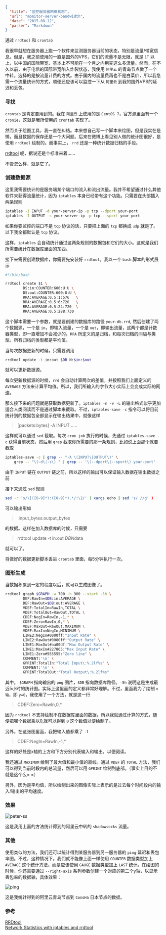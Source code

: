 ```json
{
  "title": "监控服务器网络状态",
  "url": "monitor-server-bandwidth",
  "date": "2015-08-12",
  "parser": "Markdown"
}
```


通过 `rrdtool` 和 `crontab`

我很早就想在服务器上跑一个软件来监测服务器当前的状态，特别是流量/带宽信息。但是，我之前使用的一直是国外的VPS，它们的流量不是无限，就是 `1T` 以上，以中国的国际带宽，基本上不可能在一个月之内用完这么多流量。然而，在不久以前，由于电信的国际带宽陷入炸裂状态，我使用 `阿里云` 的青岛节点做了一个中转，选择的是按流量计费的方式。由于国内的流量费再也不是白菜价，所以我急需一个流量统计的方式，顺便还应该可以监控一下从 `阿里云` 到我的国外VPS的延迟和丢包。

### 寻找

`crontab` 是肯定要用到的。我在 `阿里云` 上使用的是 `CentOS 7`，官方源里面有一个 `cronie`，这就是我所使用的 `crontab` 实现了。

然而关于绘图工具，我一直在纠结。本来想自己写一个脚本来绘图，但是我实在是懒，而且数据的保存还是一个大问题。后来在微博上看见别人做的统计图很好，是使用 `rrdtool` 绘制的。而事实上， `rrd` 还是一种统计数据归档的手段。

[rrdtool](http://oss.oetiker.ch/rrdtool/) 呃，据说还是个标准来着……

不管怎么样，就是它了。

### 创建数据源

这里我需要统计的是服务端某个端口的流入和流出流量。我并不希望通过什么其他软件来获得流量统计，因为 `iptables` 本身已经带有这个功能。只需要在头部插入两条规则

```bash
iptables -I INPUT -d your-server-ip -p tcp --dport your-port
iptables -I OUTPUT -s your-server-ip -p tcp --sport your-port
```

如果你要监控的端口不是 `tcp` 协议的话，只要把上面的 `tcp` 都换成 `udp` 就是了。以下我全都默认是 `tcp` 协议。

这样，`iptables` 会自动统计通过这两条规则的数据包和它们的大小。这就是我们所需要统计在数据库里面的东西。

接下来需要创建数据库，你需要先安装好 `rrdtool`。我以一个 `bash` 脚本的形式展示

```bash
#!/bin/bash

rrdtool create $1 \
		DS:in:COUNTER:600:U:U \
		DS:out:COUNTER:600:U:U \
		RRA:AVERAGE:0.5:1:576   \
		RRA:AVERAGE:0.5:6:720   \
		RRA:AVERAGE:0.5:24:720  \
		RRA:AVERAGE:0.5:288:730
```

这个脚本需要一个参数，就是要创建的数据库的路径 `your-db.rrd`, 然后创建了两个数据源，一个是 `in`，即输入流量，一个是 `out`，即输出流量，这两个都是计数器类型，即一直增加不会减少的。`RRA` 所定义的是归档，和每次归档的间隔与类型。所有归档的类型都是平均值。

当每次数据更新的时候，只需要调用

```bash
rrdtool update -t in:out $DB N:$in:$out
```

就可以更新数据源。

每次更新数据源的时候，`rrd` 会自动计算两次的差值，并按照我们上面定义的 `AVERAGE` 方法来计算平均值。所以，我们所输入的字节大小实际上会变成实际的网速。

那么接下来的问题就是获取数据更新了。`iptables -n -v -L` 的输出格式似乎更加适合人类阅读而不是通过脚本来截取。不过，`iptables-save -c` 指令可以将目前统计到的数据包全部显示在输出结果中，就像这样

> [packets:bytes] -A INPUT .....

这样就可以通过 `sed` 截取。每次 `cron job` 执行的时候，先通过 `iptables-save -c` 获得当前状态，然后用 `grep` 截取你所需要的那一条规则，比如说上面那个就要截取

```bash
iptables-save -c | grep -- "-A \(INPUT\|OUTPUT\)" \
	grep -- "\(-d\|-s\) " | grep -- '\(--dport\|--sport\) your-port'
```

由于 `INPUT` 链在 `OUTPUT` 链之前，所以这样的输出可以保证输入数据在输出数据之前

接下来通过 `sed` 规则

```bash
sed -r 's/\[([0-9]*):([0-9]*).*/:\2/' | xargs echo | sed 's/ //g' )
```

可以输出形如

> :input_bytes:output_bytes

的数据。这样在加入数据库的时候，只需要

> rrdtool update -t in:out $DB N$data

就可以了。

将做好的数据更新脚本丢进 `crontab` 里面，每5分钟执行一次。

### 图形生成

当数据积累到一定的程度以后，就可以生成图像了。

```bash
rrdtool graph $GRAPH -w 700 -h 300 --start -5h \
        DEF:RawIn=$DB:in:AVERAGE \
        DEF:RawOut=$DB:out:AVERAGE \
        VDEF:TotalIn=RawIn,TOTAL \
        VDEF:TotalOut=RawOut,TOTAL \
        CDEF:NegIn=RawIn,-1,* \
        CDEF:Zero=RawIn,0,* \
        VDEF:MaxOut=RawOut,MAXIMUM \
        VDEF:MaxIn=NegIn,MINIMUM \
        LINE2:NegIn#0000ff:"Input Rate" \
        LINE2:RawOut#0080ff:"Output Rate" \
        LINE1:MaxOut#aa00df:"Max Output Rate" \
        LINE1:MaxIn#227865:"Max Input Rate" \
        LINE1:Zero#555555:"Zero line" \
        COMMENT:'\n' \
        GPRINT:TotalIn:"Total Input\:%.2lf%s" \
        COMMENT:'\n' \
        GPRINT:TotalOut:"Total Output\:%.2lf%s"
```

其中， `$GRAPH` 指向输出的 `png` 图片，`$DB` 指向数据库路径。`-5h` 说明这是生成最近5小时的统计图。实际上这里面的定义都非常好理解。不过，里面我为了绘制 `x轴`，即 `y=0`，我使用了一个方法，就是这一行

> CDEF:Zero=RawIn,0,*

因为 `rrdtool` 不支持绘制不在数据库里面的数据，所以我就通过计算的方式，随便把哪个数据乘以0,就可以得到 `0` 这个数值以便绘制了。

另外，在这张图里面，我把输入值都乘了 `-1`

> CDEF:NegIn=RawIn,-1,*

这样的好处是x轴的上方和下方分别代表输入和输出，以便阅读。

我还通过 `MAXIMUM` 绘制了最大值和最小值的直线。通过 `VDEF` 的 `TOTAL` 方法，我们可以得到当前时段内的总流量，然后可以用 `GPRINT` 绘制到底部。（事实上目的不就是这个么= =）

另外，因为是平均值，所以绘制出来的图像实际上表示的是过去每个时间段内的输入/输出的平均速度。

### 效果

![peter-ss](https://o92gap2xr.qnssl.com/typeblog/content/images/2016/01/peter-ss.png)

这是我用上面的方法统计得到的阿里云中转的 `shadowsocks` 流量。

### 其他

使用类似的方法，我们还可以统计得到某服务器到另一服务器的 `ping` 延迟和丢包率图。不过，这种情况下，我们就不能像上面一样使用 `COUNTER` 数据类型加上 `AVERAGE` 这个统计方法，而是应该使用 `GAUGE` 数据类型加上 `LAST` 统计。在绘图的时候，你还需要通过 `--right-axis` 系列参数创建一个对应的第二个y轴，以显示丢包率的数据轴，具体效果：

![ping](https://o92gap2xr.qnssl.com/typeblog/content/images/2016/01/ping.png)

这是我统计得到的阿里云青岛节点到 `ConoHa` 日本节点的数据。

### 参考

[RRDtool](http://oss.oetiker.ch/rrdtool/)  
[Network Statistics with iptables and rrdtool](http://fabiobaltieri.com/2012/01/14/network-statistics-with-iptables-and-rrdtool/)
